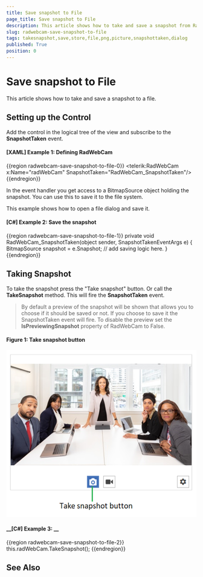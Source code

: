 ```yaml
---
title: Save snapshot to File
page_title: Save snapshot to File
description: This article shows how to take and save a snapshot from RadWebCam to a file.
slug: radwebcam-save-snapshot-to-file
tags: takesnapshot,save,store,file,png,picture,snapshottaken,dialog
published: True
position: 0
---
```


# Save snapshot to File

This article shows how to take and save a snapshot to a file.

## Setting up the Control

Add the control in the logical tree of the view and subscribe to the __SnapshotTaken__ event.

#### __[XAML] Example 1: Defining RadWebCam__
{{region radwebcam-save-snapshot-to-file-0}}
	<telerik:RadWebCam x:Name="radWebCam" SnapshotTaken="RadWebCam_SnapshotTaken"/>
{{endregion}}

In the event handler you get access to a BitmapSource object holding the snapshot. You can use this to save it to the file system. 

This example shows how to open a file dialog and save it.

#### __[C#] Example 2: Save the snapshot__
{{region radwebcam-save-snapshot-to-file-1}}
	private void RadWebCam_SnapshotTaken(object sender, SnapshotTakenEventArgs e)
	{
		BitmapSource snapshot = e.Snapshot;
		// add saving logic here.
	}
{{endregion}}

## Taking Snapshot

To take the snapshot press the "Take snapshot" button. Or call the __TakeSnapshot__ method. This will fire the __SnapshotTaken__ event.

> By default a preview of the snapshot will be shown that allows you to choose if it should be saved or not. If you choose to save it the SnapshotTaken event will fire. To disable the preview set the __IsPreviewingSnapshot__ property of RadWebCam to False.

#### Figure 1: Take snapshot button
![](images/radwebcam-save-snapshot-to-file-0.png)

#### __[C#] Example 3: __
{{region radwebcam-save-snapshot-to-file-2}}
	this.radWebCam.TakeSnapshot();
{{endregion}}

## See Also